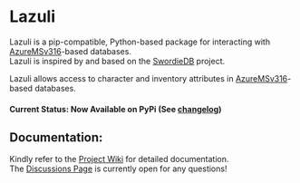 # Lazuli
Lazuli is a pip-compatible, Python-based package for interacting with [AzureMSv316](https://github.com/SoulGirlJP/AzureV316)-based databases.  
Lazuli is inspired by and based on the [SwordieDB](https://github.com/Bratah123/SwordieDB) project.  

Lazuli allows access to character and inventory attributes in [AzureMSv316](https://github.com/SoulGirlJP/AzureV316)-based databases.  

#### Current Status: Now Available on PyPi (See [changelog](https://github.com/TEAM-SPIRIT-Productions/Lazuli/blob/main/CHANGELOG.md))

## Documentation:
Kindly refer to the [Project Wiki](https://github.com/TEAM-SPIRIT-Productions/Lazuli/wiki) for detailed documentation.  
The [Discussions Page](https://github.com/TEAM-SPIRIT-Productions/Lazuli/discussions) is currently open for any questions!  